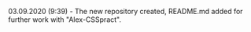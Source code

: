 03.09.2020 (9:39) - The new repository created, README.md added for further work with "Alex-CSSpract".